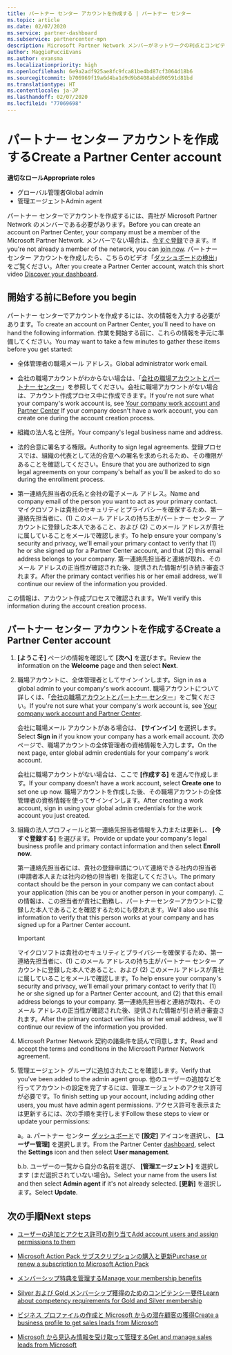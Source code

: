 ```yaml
---
title: パートナー センター アカウントを作成する | パートナー センター
ms.topic: article
ms.date: 02/07/2020
ms.service: partner-dashboard
ms.subservice: partnercenter-mpn
description: Microsoft Partner Network メンバーがネットワークの利点とコンピテンシーを管理してビジネス プロファイルを作成するには、パートナー センター アカウントを作成する必要があります。
author: MaggiePucciEvans
ms.author: evansma
ms.localizationpriority: high
ms.openlocfilehash: 6e9a2adf925ae8fc9fca81be4bd87cf3064d18b6
ms.sourcegitcommit: b706969f19a6d4ba1d9d9b8408abdd90591d81bd
ms.translationtype: HT
ms.contentlocale: ja-JP
ms.lasthandoff: 02/07/2020
ms.locfileid: "77069698"
---
```

# <a name="create-a-partner-center-account"></a><span data-ttu-id="c62cd-103">パートナー センター アカウントを作成する</span><span class="sxs-lookup"><span data-stu-id="c62cd-103">Create a Partner Center account</span></span>

<span data-ttu-id="c62cd-104">**適切なロール**</span><span class="sxs-lookup"><span data-stu-id="c62cd-104">**Appropriate roles**</span></span>

- <span data-ttu-id="c62cd-105">グローバル管理者</span><span class="sxs-lookup"><span data-stu-id="c62cd-105">Global admin</span></span>
- <span data-ttu-id="c62cd-106">管理エージェント</span><span class="sxs-lookup"><span data-stu-id="c62cd-106">Admin agent</span></span>

<span data-ttu-id="c62cd-107">パートナー センターでアカウントを作成するには、貴社が Microsoft Partner Network のメンバーである必要があります。</span><span class="sxs-lookup"><span data-stu-id="c62cd-107">Before you can create an account on Partner Center, your company must be a member of the Microsoft Partner Network.</span></span> <span data-ttu-id="c62cd-108">メンバーでない場合は、[今すぐ登録](https://partner.microsoft.com/commercial#)できます。</span><span class="sxs-lookup"><span data-stu-id="c62cd-108">If you're not already a member of the network, you can [join now](https://partner.microsoft.com/commercial#).</span></span> <span data-ttu-id="c62cd-109">パートナー センター アカウントを作成したら、こちらのビデオ「[ダッシュボードの検出](https://vimeo.com/290338211)」をご覧ください。</span><span class="sxs-lookup"><span data-stu-id="c62cd-109">After you create a Partner Center account, watch this short video [Discover your dashboard](https://vimeo.com/290338211).</span></span>

## <a name="before-you-begin"></a><span data-ttu-id="c62cd-110">開始する前に</span><span class="sxs-lookup"><span data-stu-id="c62cd-110">Before you begin</span></span>

<span data-ttu-id="c62cd-111">パートナー センターでアカウントを作成するには、次の情報を入力する必要があります。</span><span class="sxs-lookup"><span data-stu-id="c62cd-111">To create an account on Partner Center, you'll need to have on hand the following information.</span></span> <span data-ttu-id="c62cd-112">作業を開始する前に、これらの情報を手元に準備してください。</span><span class="sxs-lookup"><span data-stu-id="c62cd-112">You may want to take a few minutes to gather these items before you get started:</span></span>

-   <span data-ttu-id="c62cd-113">全体管理者の職場メール アドレス。</span><span class="sxs-lookup"><span data-stu-id="c62cd-113">Global administrator work email.</span></span>

-   <span data-ttu-id="c62cd-114">会社の職場アカウントがわからない場合は、「[会社の職場アカウントとパートナー センター](azure-active-directory-tenants-and-partner-center.md)」を参照してください。会社に職場アカウントがない場合は、アカウント作成プロセス中に作成できます。</span><span class="sxs-lookup"><span data-stu-id="c62cd-114">If you're not sure what your company's work account is, see [Your company work account and Partner Center](azure-active-directory-tenants-and-partner-center.md) If your company doesn't have a work account, you can create one during the account creation process.</span></span> 

-   <span data-ttu-id="c62cd-115">組織の法人名と住所。</span><span class="sxs-lookup"><span data-stu-id="c62cd-115">Your company's legal business name and address.</span></span>  

-   <span data-ttu-id="c62cd-116">法的合意に署名する権限。</span><span class="sxs-lookup"><span data-stu-id="c62cd-116">Authority to sign legal agreements.</span></span> <span data-ttu-id="c62cd-117">登録プロセスでは、組織の代表として法的合意への署名を求められるため、その権限があることを確認してください。</span><span class="sxs-lookup"><span data-stu-id="c62cd-117">Ensure that you are authorized to sign legal agreements on your company's behalf as you'll be asked to do so during the enrollment process.</span></span>

-   <span data-ttu-id="c62cd-118">第一連絡先担当者の氏名と会社の電子メール アドレス。</span><span class="sxs-lookup"><span data-stu-id="c62cd-118">Name and company email of the person you want to act as your primary contact.</span></span> <span data-ttu-id="c62cd-119">マイクロソフトは貴社のセキュリティとプライバシーを確保するため、第一連絡先担当者に、(1) このメール アドレスの持ち主がパートナー センター アカウントに登録した本人であること、および (2) このメール アドレスが貴社に属していることをメールで確認します。</span><span class="sxs-lookup"><span data-stu-id="c62cd-119">To help ensure your company's security and privacy, we'll email your primary contact to verify that (1) he or she signed up for a Partner Center account, and that (2) this email address belongs to your company.</span></span> <span data-ttu-id="c62cd-120">第一連絡先担当者と連絡が取れ、そのメール アドレスの正当性が確認された後、提供された情報が引き続き審査されます。</span><span class="sxs-lookup"><span data-stu-id="c62cd-120">After the primary contact verifies his or her email address, we'll continue our review of the information you provided.</span></span>

<span data-ttu-id="c62cd-121">この情報は、アカウント作成プロセスで確認されます。</span><span class="sxs-lookup"><span data-stu-id="c62cd-121">We'll verify this information during the account creation process.</span></span> 
 
## <a name="create-a-partner-center-account"></a><span data-ttu-id="c62cd-122">パートナー センター アカウントを作成する</span><span class="sxs-lookup"><span data-stu-id="c62cd-122">Create a Partner Center account</span></span>

1.  <span data-ttu-id="c62cd-123">**[ようこそ]** ページの情報を確認して **[次へ]** を選びます。</span><span class="sxs-lookup"><span data-stu-id="c62cd-123">Review the information on the **Welcome** page and then select **Next**.</span></span>

2.  <span data-ttu-id="c62cd-124">職場アカウントに、全体管理者としてサインインします。</span><span class="sxs-lookup"><span data-stu-id="c62cd-124">Sign in as a global admin to your company's work account.</span></span> <span data-ttu-id="c62cd-125">職場アカウントについて詳しくは、「[会社の職場アカウントとパートナー センター](azure-active-directory-tenants-and-partner-center.md)」をご覧ください。</span><span class="sxs-lookup"><span data-stu-id="c62cd-125">If you're not sure what your company's work account   is, see [Your company work account and Partner Center](azure-active-directory-tenants-and-partner-center.md).</span></span>

    <span data-ttu-id="c62cd-126">会社に職場メール アカウントがある場合は、 **[サインイン]** を選択します。</span><span class="sxs-lookup"><span data-stu-id="c62cd-126">Select **Sign in** if you know your company has a work email account.</span></span> <span data-ttu-id="c62cd-127">次のページで、職場アカウントの全体管理者の資格情報を入力します。</span><span class="sxs-lookup"><span data-stu-id="c62cd-127">On the next page, enter global admin credentials for your company's work account.</span></span> 

    <span data-ttu-id="c62cd-128">会社に職場アカウントがない場合は、ここで **[作成する]** を選んで作成します。</span><span class="sxs-lookup"><span data-stu-id="c62cd-128">If your company doesn't have a work account, select **Create one** to set one up now.</span></span> <span data-ttu-id="c62cd-129">職場アカウントを作成した後、その職場アカウントの全体管理者の資格情報を使ってサインインします。</span><span class="sxs-lookup"><span data-stu-id="c62cd-129">After creating a work account, sign in using your global admin credentials for the work account you just created.</span></span>

3.  <span data-ttu-id="c62cd-130">組織の法人プロフィールと第一連絡先担当者情報を入力または更新し、 **[今すぐ登録する]** を選びます。</span><span class="sxs-lookup"><span data-stu-id="c62cd-130">Provide or update your company's legal business profile and primary contact information and then select **Enroll now**.</span></span> 

    <span data-ttu-id="c62cd-131">第一連絡先担当者には、貴社の登録申請について連絡できる社内の担当者 (申請者本人または社内の他の担当者) を指定してください。</span><span class="sxs-lookup"><span data-stu-id="c62cd-131">The primary contact should be the person in your company we can contact about your application (this can be you or another person in your company).</span></span> <span data-ttu-id="c62cd-132">この情報は、この担当者が貴社に勤務し、パートナーセンターアカウントに登録した本人であることを確認するためにも使われます。</span><span class="sxs-lookup"><span data-stu-id="c62cd-132">We'll also use this information to verify that this person works at your company and has signed up for a Partner Center account.</span></span>

    > [!IMPORTANT]  
    > <span data-ttu-id="c62cd-133">マイクロソフトは貴社のセキュリティとプライバシーを確保するため、第一連絡先担当者に、(1) このメール アドレスの持ち主がパートナー センター アカウントに登録した本人であること、および (2) このメール アドレスが貴社に属していることをメールで確認します。</span><span class="sxs-lookup"><span data-stu-id="c62cd-133">To help ensure your company's security and privacy, we'll email your primary contact to verify that (1) he or she signed up for a Partner Center account, and (2) that this email address belongs to your company.</span></span> <span data-ttu-id="c62cd-134">第一連絡先担当者と連絡が取れ、そのメール アドレスの正当性が確認された後、提供された情報が引き続き審査されます。</span><span class="sxs-lookup"><span data-stu-id="c62cd-134">After the primary contact verifies his or her email address, we'll continue our review of the information you provided.</span></span>

4.  <span data-ttu-id="c62cd-135">Microsoft Partner Network 契約の諸条件を読んで同意します。</span><span class="sxs-lookup"><span data-stu-id="c62cd-135">Read and accept the terms and conditions in the Microsoft Partner Network agreement.</span></span> 

5.  <span data-ttu-id="c62cd-136">管理エージェント グループに追加されたことを確認します。</span><span class="sxs-lookup"><span data-stu-id="c62cd-136">Verify that you've been added to the admin agent group.</span></span> <span data-ttu-id="c62cd-137">他のユーザーの追加などを行ってアカウントの設定を完了するには、管理エージェントのアクセス許可が必要です。</span><span class="sxs-lookup"><span data-stu-id="c62cd-137">To finish setting up your account, including adding other users, you must have admin agent permissions.</span></span> <span data-ttu-id="c62cd-138">アクセス許可を表示または更新するには、次の手順を実行します</span><span class="sxs-lookup"><span data-stu-id="c62cd-138">Follow these steps to view or update your permissions:</span></span>

    <span data-ttu-id="c62cd-139">a。</span><span class="sxs-lookup"><span data-stu-id="c62cd-139">a.</span></span> <span data-ttu-id="c62cd-140">パートナー センター [ダッシュボード](https://partner.microsoft.com/dashboard/home**)で **[設定]** アイコンを選択し、 **[ユーザー管理]** を選択します。</span><span class="sxs-lookup"><span data-stu-id="c62cd-140">From the Partner Center [dashboard](https://partner.microsoft.com/dashboard/home**), select the **Settings** icon and then select **User management**.</span></span>  

    <span data-ttu-id="c62cd-141">b.</span><span class="sxs-lookup"><span data-stu-id="c62cd-141">b.</span></span> <span data-ttu-id="c62cd-142">ユーザーの一覧から自分の名前を選び、 **[管理エージェント]** を選択します (まだ選択されていない場合)。</span><span class="sxs-lookup"><span data-stu-id="c62cd-142">Select your name from the users list and then select **Admin agent** if it's not already selected.</span></span> <span data-ttu-id="c62cd-143">**[更新]** を選択します。</span><span class="sxs-lookup"><span data-stu-id="c62cd-143">Select **Update**.</span></span>  

## <a name="next-steps"></a><span data-ttu-id="c62cd-144">次の手順</span><span class="sxs-lookup"><span data-stu-id="c62cd-144">Next steps</span></span>

-   [<span data-ttu-id="c62cd-145">ユーザーの追加とアクセス許可の割り当て</span><span class="sxs-lookup"><span data-stu-id="c62cd-145">Add account users and assign permissions to them</span></span>](create-user-accounts-and-set-permissions.md)

-   [<span data-ttu-id="c62cd-146">Microsoft Action Pack サブスクリプションの購入と更新</span><span class="sxs-lookup"><span data-stu-id="c62cd-146">Purchase or renew a subscription to Microsoft Action Pack</span></span>](mpn-get-action-pack.md)

-   [<span data-ttu-id="c62cd-147">メンバーシップ特典を管理する</span><span class="sxs-lookup"><span data-stu-id="c62cd-147">Manage your membership benefits</span></span>](manage-your-partner-network-benefits.md)

-   [<span data-ttu-id="c62cd-148">Silver および Gold メンバーシップ獲得のためのコンピテンシー要件</span><span class="sxs-lookup"><span data-stu-id="c62cd-148">Learn about competency requirements for Gold and Silver membership</span></span>](https://partner.microsoft.com/membership/competencies)

-   [<span data-ttu-id="c62cd-149">ビジネス プロファイルの作成と Microsoft からの潜在顧客の獲得</span><span class="sxs-lookup"><span data-stu-id="c62cd-149">Create a business profile to get sales leads from Microsoft</span></span>](create-a-marketing-profile.md)

-   [<span data-ttu-id="c62cd-150">Microsoft から見込み情報を受け取って管理する</span><span class="sxs-lookup"><span data-stu-id="c62cd-150">Get and manage sales leads from Microsoft</span></span>](responding-to-referrals.md)